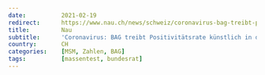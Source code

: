 ```yaml
---
date:          2021-02-19
redirect:      https://www.nau.ch/news/schweiz/coronavirus-bag-treibt-positivitatsrate-kunstlich-in-die-hohe-65872655
title:         Nau
subtitle:      'Coronavirus: BAG treibt Positivitätsrate künstlich in die Höhe'
country:       CH
categories:    [MSM, Zahlen, BAG]
tags:          [massentest, bundesrat]
---
```

